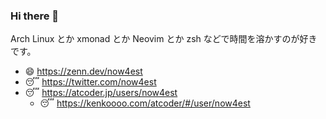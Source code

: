### Hi there 👋

<!--
**now4est/now4est** is a ✨ _special_ ✨ repository because its `README.md` (this file) appears on your GitHub profile.

Here are some ideas to get you started:

- 🔭 I’m currently working on ...
- 🌱 I’m currently learning ...
- 👯 I’m looking to collaborate on ...
- 🤔 I’m looking for help with ...
- 💬 Ask me about ...
- 📫 How to reach me: ...
- 😄 Pronouns: ...
- ⚡ Fun fact: ...
-->

Arch Linux とか xmonad とか Neovim とか zsh などで時間を溶かすのが好きです。

- 😄 <https://zenn.dev/now4est>
- 😴 <https://twitter.com/now4est>
- 😴 <https://atcoder.jp/users/now4est>
    - 😴 <https://kenkoooo.com/atcoder/#/user/now4est>
